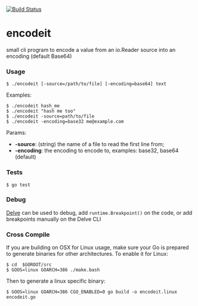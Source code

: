 [![Build Status](https://travis-ci.org/pedromg/encodeit.svg?branch=master)](https://travis-ci.org/pedromg/encodeit)

# encodeit
small cli program to encode a value from an io.Reader source into an encoding (default Base64)


### Usage

```
$ ./encodeit [-source=/path/to/file] [-encoding=base64] text
```

Examples:

```
$ ./encodeit hash_me
$ ./encodeit "hash me too"
$ ./encodeit -source=path/to/file
$ ./encodeit -encoding=base32 me@example.com
```


Params:

-	__-source__: (string) the name of a file to read the first line from;
-	__-encoding__: the encoding to encode to, examples: base32, base64 (default)


### Tests

`$ go test`


### Debug

[Delve](https://github.com/derekparker/delve) can be used to debug, add `runtime.Breakpoint()` on the code, or add breakpoints manually on the Delve CLI


### Cross Compile

If you are building on OSX for Linux usage, make sure your Go is prepared to generate binaries for other architectures. To enable it for Linux:

```
$ cd  $GOROOT/src
$ GOOS=linux GOARCH=386 ./make.bash
```
Then to generate a linux specific binary:
```
$ GOOS=linux GOARCH=386 CGO_ENABLED=0 go build -o encodeit.linux encodeit.go
```

